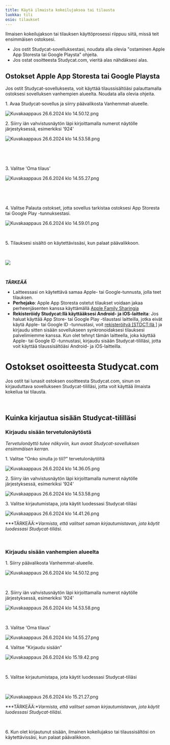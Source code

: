 ```yaml
---
title: Käytä ilmaista kokeilujaksoa tai tilausta
luokka: tili
osio: tilaukset
---
```

Ilmaisen kokeilujakson tai tilauksen käyttöprosessi riippuu siitä, missä teit ensimmäisen ostoksesi.


* Jos ostit Studycat-sovelluksestasi, noudata alla olevia "ostaminen Apple App Storesta tai Google Playsta" ohjeita.
* Jos ostat osoitteesta Studycat.com, vieritä alas nähdäksesi alas.


## Ostokset Apple App Storesta tai Google Playsta


Jos ostit Studycat-sovelluksesta, voit käyttää tilaussisältöäsi palauttamalla ostoksesi sovelluksen vanhempien alueelta. Noudata alla olevia ohjeita.


1\. Avaa Studycat-sovellus ja siirry päävalikosta Vanhemmat-alueelle.


![Kuvakaappaus 26.6.2024 klo 14.50.12.png](https://help.Studycat.com/hc/article_attachments/34287519400729)


2\. Siirry iän vahvistusnäytön läpi kirjoittamalla numerot näytölle järjestyksessä, esimerkiksi '924'


![Kuvakaappaus 26.6.2024 klo 14.53.58.png](https://help.Studycat.com/hc/article_attachments/34287555450393)


 


 


3\. Valitse 'Oma tilaus' 


​![Kuvakaappaus 26.6.2024 klo 14.55.27.png](https://helpStudycat.com/hc/article_attachments/34287519414041)​


 


 


4\. Valitse Palauta ostokset, jotta sovellus tarkistaa ostoksesi App Storesta tai Google Play -tunnuksestasi.


​![Kuvakaappaus 26.6.2024 klo 14.59.01.png](https://helpStudycat.com/hc/article_attachments/34287519421465)​


 


5\. Tilauksesi sisältö on käytettävissäsi, kun palaat päävalikkoon.


 


![](https://help.Studycat.com/hc/article_attachments/4411933457561)


 


***TÄRKEÄÄ***


* Laitteessasi on käytettävä samaa Apple- tai Google-tunnusta, jolla teet tilauksen.
* **Perhejako**: Apple App Storesta ostetut tilaukset voidaan jakaa perheenjäsenten kanssa käyttämällä [Apple Family Sharingia](https://www.apple.com/family-sharing/)
* **Rekisteröidy Studycat:llä käyttääksesi Android- ja iOS-laitteita**: Jos haluat käyttää App Store- tai Google Play -tilaustasi laitteilla, jotka eivät käytä Apple- tai Google ID -tunnustasi, voit [rekisteröityä [STDCT:llä ]](https://Studycat.com) ja kirjaudu sitten sisään sovellukseen synkronoidaksesi tilauksesi palvelimiemme kanssa. Kun olet tehnyt tämän laitteella, joka käyttää Apple- tai Google ID -tunnustasi, kirjaudu sisään Studycat-tililläsi, jotta voit käyttää tilaussisältöäsi Android- ja iOS-laitteilla.


# Ostokset osoitteesta Studycat.com


Jos ostit tai lunasit ostoksen osoitteesta Studycat.com, sinun on kirjauduttava sovellukseen Studycat-tililläsi, jotta voit käyttää ilmaista kokeilua tai tilausta.


 


## Kuinka kirjautua sisään Studycat-tililläsi


### Kirjaudu sisään tervetulonäytöstä


*Tervetulonäyttö tulee näkyviin, kun avaat Studycat-sovelluksen ensimmäisen kerran.*


1\. Valitse "Onko sinulla jo tili?" tervetulonäytöltä


![Kuvakaappaus 26.6.2024 klo 14.36.05.png](https://help.Studycat.com/hc/article_attachments/34287555485849)


2\. Siirry iän vahvistusnäytön läpi kirjoittamalla numerot näytölle järjestyksessä, esimerkiksi '924'


![Kuvakaappaus 26.6.2024 klo 14.53.58.png](https://help.Studycat.com/hc/article_attachments/34287555450393)


3\. Valitse kirjautumistapa, jota käytit luodessasi Studycat-tiliäsi


![Kuvakaappaus 26.6.2024 klo 14.41.26.png](https://help.Studycat.com/hc/article_attachments/34287519426841)


***TÄRKEÄÄ:**Varmista, että valitset saman kirjautumistavan, jota käytit luodessasi Studycat-tiliäsi.*


 


### Kirjaudu sisään vanhempien alueelta


1\. Siirry päävalikosta Vanhemmat-alueelle.


![Kuvakaappaus 26.6.2024 klo 14.50.12.png](https://help.Studycat.com/hc/article_attachments/34287519400729)


 


2\. Siirry iän vahvistusnäytön läpi kirjoittamalla numerot näytölle järjestyksessä, esimerkiksi '924'


![Kuvakaappaus 26.6.2024 klo 14.53.58.png](https://help.Studycat.com/hc/article_attachments/34287555450393)


 


3\. Valitse 'Oma tilaus'


![Kuvakaappaus 26.6.2024 klo 14.55.27.png](https://help.Studycat.com/hc/article_attachments/34287519414041)


4\. Valitse "Kirjaudu sisään"


![Kuvakaappaus 26.6.2024 klo 15.19.42.png](https://help.Studycat.com/hc/article_attachments/34287555502873)


 


5\. Valitse kirjautumistapa, jota käytit luodessasi Studycat-tiliäsi


 


![Kuvakaappaus 26.6.2024 klo 15.21.27.png](https://help.Studycat.com/hc/article_attachments/34287519436185)


***TÄRKEÄÄ:**Varmista, että valitset saman kirjautumistavan, jota käytit luodessasi Studycat-tiliäsi.*


 


6\. Kun olet kirjautunut sisään, ilmainen kokeilujakso tai tilaussisältösi on käytettävissäsi, kun palaat päävalikkoon.